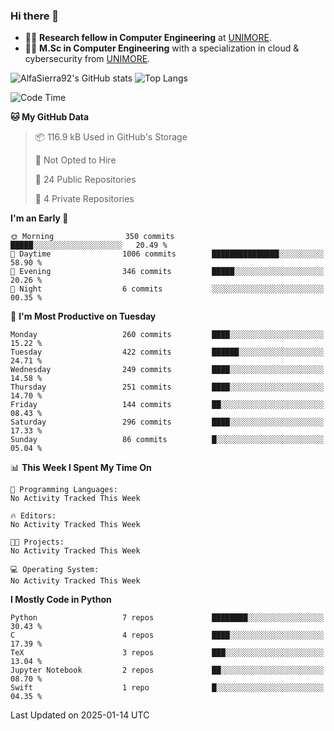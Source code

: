 ### Hi there 👋
- 👨‍💻 **Research fellow in Computer Engineering** at [UNIMORE](https://international.unimore.it/).
- 👨‍🎓 **M.Sc in Computer Engineering** with a specialization in cloud & cybersecurity from [UNIMORE](https://international.unimore.it/).


![AlfaSierra92's GitHub stats](https://github-readme-stats.vercel.app/api?username=AlfaSierra92&theme=nord)
![Top Langs](https://github-readme-stats.vercel.app/api/top-langs/?username=AlfaSierra92&theme=nord&layout=compact)

<!--START_SECTION:waka-->
![Code Time](http://img.shields.io/badge/Code%20Time-211%20hrs%2018%20mins-blue)

**🐱 My GitHub Data** 

> 📦 116.9 kB Used in GitHub's Storage 
 > 
> 🚫 Not Opted to Hire
 > 
> 📜 24 Public Repositories 
 > 
> 🔑 4 Private Repositories 
 > 
**I'm an Early 🐤** 

```text
🌞 Morning                350 commits         █████░░░░░░░░░░░░░░░░░░░░   20.49 % 
🌆 Daytime                1006 commits        ███████████████░░░░░░░░░░   58.90 % 
🌃 Evening                346 commits         █████░░░░░░░░░░░░░░░░░░░░   20.26 % 
🌙 Night                  6 commits           ░░░░░░░░░░░░░░░░░░░░░░░░░   00.35 % 
```
📅 **I'm Most Productive on Tuesday** 

```text
Monday                   260 commits         ████░░░░░░░░░░░░░░░░░░░░░   15.22 % 
Tuesday                  422 commits         ██████░░░░░░░░░░░░░░░░░░░   24.71 % 
Wednesday                249 commits         ████░░░░░░░░░░░░░░░░░░░░░   14.58 % 
Thursday                 251 commits         ████░░░░░░░░░░░░░░░░░░░░░   14.70 % 
Friday                   144 commits         ██░░░░░░░░░░░░░░░░░░░░░░░   08.43 % 
Saturday                 296 commits         ████░░░░░░░░░░░░░░░░░░░░░   17.33 % 
Sunday                   86 commits          █░░░░░░░░░░░░░░░░░░░░░░░░   05.04 % 
```


📊 **This Week I Spent My Time On** 

```text
💬 Programming Languages: 
No Activity Tracked This Week

🔥 Editors: 
No Activity Tracked This Week

🐱‍💻 Projects: 
No Activity Tracked This Week

💻 Operating System: 
No Activity Tracked This Week
```

**I Mostly Code in Python** 

```text
Python                   7 repos             ████████░░░░░░░░░░░░░░░░░   30.43 % 
C                        4 repos             ████░░░░░░░░░░░░░░░░░░░░░   17.39 % 
TeX                      3 repos             ███░░░░░░░░░░░░░░░░░░░░░░   13.04 % 
Jupyter Notebook         2 repos             ██░░░░░░░░░░░░░░░░░░░░░░░   08.70 % 
Swift                    1 repo              █░░░░░░░░░░░░░░░░░░░░░░░░   04.35 % 
```




 Last Updated on 2025-01-14 UTC
<!--END_SECTION:waka-->

<!--
**AlfaSierra92/AlfaSierra92** is a ✨ _special_ ✨ repository because its `README.md` (this file) appears on your GitHub profile.

Here are some ideas to get you started:

- 🔭 I’m currently working on ...
- 🌱 I’m currently learning ...
- 👯 I’m looking to collaborate on ...
- 🤔 I’m looking for help with ...
- 💬 Ask me about ...
- 📫 How to reach me: ...
- 😄 Pronouns: ...
- ⚡ Fun fact: ...
-->
